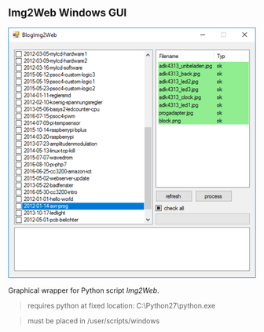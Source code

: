 ## Img2Web Windows GUI

![Cover](cover.PNG)

Graphical wrapper for Python script *Img2Web*.

>requires python at fixed location: C:\Python27\python.exe

>must be placed in /user/scripts/windows